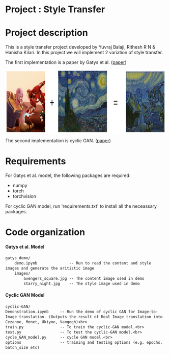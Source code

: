 # Project : Style Transfer

Project description
=======================
This is a style transfer project developed by Yuvraj Balaji, Rithesh R N & Hanisha Kilari. In this project we will implement 2 variation of style transfer.  

The first implementation is a paper by Gatys et al. ([paper](https://arxiv.org/pdf/1508.06576.pdf))  

<img src="https://github.com/ykakarap/style_transfer/blob/master/sample.png" height="200" align="center">

The second implementation is cyclic GAN. ([paper](https://arxiv.org/pdf/1703.10593.pdf))

Requirements
=======================
For Gatys et al. model, the following packages are required:
- numpy
- torch
- torchvision

For cyclic GAN model, run 'requirements.txt' to install all the neceassary packages.

Code organization
=======================
#### Gatys et al. Model
```
gatys_demo/  
    demo.ipynb              -- Run to read the content and style images and generate the aritistic image  
    images/  
        avengers_square.jpg -- The content image used in demo
        starry_night.jpg    -- The style image used in demo
```
#### Cyclic GAN Model
```
cyclic-GAN/
Demonstration.ipynb     -- Run the demo of cyclic GAN for Image-to-Image translation. (Outputs the result of Real Image translation into Cezanne, Monet, Ukiyoe, Vangogh)<br>
train.py                -- To train the cyclic-GAN model.<br>
test.py                 -- To test the cyclic-GAN model.<br>
cycle_GAN_model.py      -- cycle GAN model.<br>
options                 -- training and testing options (e.g. epochs, batch_size etc)
```
